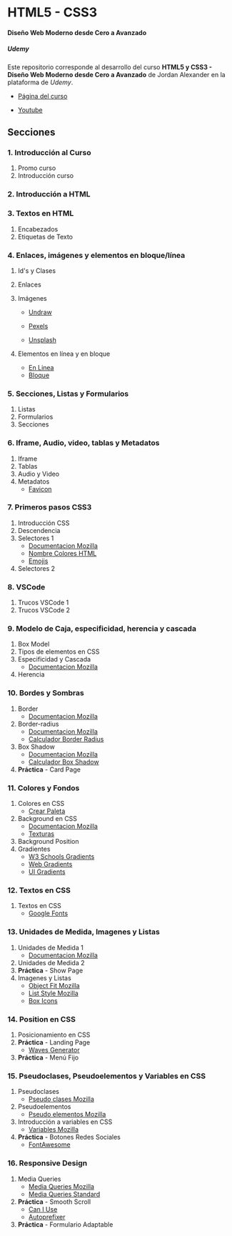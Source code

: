 # HTML5 - CSS3

#### Diseño Web Moderno desde Cero a Avanzado

##### Udemy

Este repositorio corresponde al desarrollo del curso **HTML5 y CSS3 - Diseño Web Moderno desde Cero a Avanzado** de Jordan Alexander en la plataforma de _Udemy_.

- [Página del curso](https://www.udemy.com/course/curso-diseno-web-moderno-desde-cero/)

- [Youtube](https://www.youtube.com/@AlexCGDesign)

## Secciones

### 1. Introducción al Curso

1. Promo curso
2. Introducción curso

### 2. Introducción a HTML

### 3. Textos en HTML

1.  Encabezados
1.  Etiquetas de Texto

### 4. Enlaces, imágenes y elementos en bloque/línea

1.  Id's y Clases
1.  Enlaces
1.  Imágenes

    - [Undraw](https://undraw.co/illustrations)

    - [Pexels](https://www.pexels.com/es-es/)
    - [Unsplash](https://unsplash.com/es)

1.  Elementos en línea y en bloque
    - [En Linea](https://developer.mozilla.org/es/docs/orphaned/Web/HTML/Inline_elements)
    - [Bloque](https://developer.mozilla.org/es/docs/Glossary/Block-level_content)

### 5. Secciones, Listas y Formularios

1.  Listas
1.  Formularios
1.  Secciones

### 6. Iframe, Audio, video, tablas y Metadatos

1. Iframe
1. Tablas
1. Audio y Video
1. Metadatos
   - [Favicon](https://favicon.io/favicon-converter/)

### 7. Primeros pasos CSS3

1. Introducción CSS
1. Descendencia
1. Selectores 1
   - [Documentacion Mozilla](https://developer.mozilla.org/es/docs/Web/CSS/CSS_Selectors)
   - [Nombre Colores HTML](https://htmlcolorcodes.com/es/nombres-de-los-colores/)
   - [Emojis](https://getemoji.com/)
1. Selectores 2

### 8. VSCode

1. Trucos VSCode 1
1. Trucos VSCode 2

### 9. Modelo de Caja, especificidad, herencia y cascada

1. Box Model
1. Tipos de elementos en CSS
1. Especificidad y Cascada
   - [Documentacion Mozilla](https://developer.mozilla.org/es/docs/Web/CSS/Specificity)
1. Herencia

### 10. Bordes y Sombras

1. Border
   - [Documentacion Mozilla](https://developer.mozilla.org/es/docs/Web/CSS/border-style)
1. Border-radius
   - [Documentacion Mozilla](https://developer.mozilla.org/en-US/docs/Web/CSS/border-radius)
   - [Calculador Border Radius](https://border-radius.com/)
1. Box Shadow
   - [Documentacion Mozilla](https://developer.mozilla.org/es/docs/Web/CSS/box-shadow)
   - [Calculador Box Shadow](https://www.cssmatic.com/box-shadow)
1. **Práctica** - Card Page

### 11. Colores y Fondos

1. Colores en CSS
   - [Crear Paleta](https://coolors.co/generate)
1. Background en CSS
   - [Documentacion Mozilla](https://developer.mozilla.org/es/docs/Web/CSS/background)
   - [Texturas](https://www.toptal.com/designers/subtlepatterns/)
1. Background Position
1. Gradientes
   - [W3 Schools Gradients](https://www.w3schools.com/colors/colors_gradient.asp)
   - [Web Gradients](https://webgradients.com/)
   - [UI Gradients](https://uigradients.com)

### 12. Textos en CSS

1. Textos en CSS
   - [Google Fonts](https://fonts.google.com/)

### 13. Unidades de Medida, Imagenes y Listas

1. Unidades de Medida 1
   - [Documentacion Mozilla](https://developer.mozilla.org/es/docs/Web/CSS/length)
1. Unidades de Medida 2
1. **Práctica** - Show Page
1. Imagenes y Listas
   - [Object Fit Mozilla](https://developer.mozilla.org/es/docs/Web/CSS/object-fit)
   - [List Style Mozilla](https://developer.mozilla.org/es/docs/Web/CSS/object-fit)
   - [Box Icons](https://boxicons.com/)

### 14. Position en CSS

1. Posicionamiento en CSS
1. **Práctica** - Landing Page
   - [Waves Generator](https://smooth.ie/blogs/news/svg-wavey-transitions-between-sections)
1. **Práctica** - Menú Fijo

### 15. Pseudoclases, Pseudoelementos y Variables en CSS

1. Pseudoclases
   - [Pseudo clases Mozilla](https://developer.mozilla.org/es/docs/Web/CSS/Pseudo-classes)
1. Pseudoelementos
   - [Pseudo elementos Mozilla](https://developer.mozilla.org/es/docs/Web/CSS/Pseudo-elements)
1. Introducción a variables en CSS
   - [Variables Mozilla](https://developer.mozilla.org/es/docs/Web/CSS/Using_CSS_custom_properties)
1. **Práctica** - Botones Redes Sociales
   - [FontAwesome](https://fontawesome.com/?from=io)

### 16. Responsive Design

1. Media Queries
   - [Media Queries Mozilla](https://developer.mozilla.org/es/docs/Web/CSS/CSS_media_queries/Using_media_queries)
   - [Media Queries Standard](https://css-tricks.com/snippets/css/media-queries-for-standard-devices/)
1. **Práctica** - Smooth Scroll
   - [Can I Use](https://caniuse.com/)
   - [Autoprefixer](https://autoprefixer.github.io/)
1. **Práctica** - Formulario Adaptable
